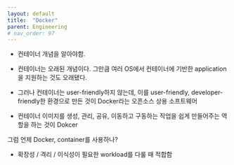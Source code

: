```yaml
---
layout: default
title:  "Docker"
parent: Engineering
# nav_order: 97
---
```







- 컨테이너 개념을 알아야함.


- 컨테이너는 오래된 개념이다. 그만큼 여러 OS에서 컨테이너에 기반한 application을 지원하는 것도 오래됐다.
- 그러나 컨테이너는 user-friendly하지 않는데, 이를 user-friendly, developer-friendly한 환경으로 만든 것이 Docker라는 오픈소스 상용 소프트웨어
- 컨테이너 이미지를 생성, 관리, 공유, 이동하고 구동하는 작업을 쉽게 만들어주는 역할을 하는 것이 Dokcer

그럼 언제 Docker, container를 사용하나?
- 확장성 / 격리 / 이식성이 필요한 workload를 다룰 때 적합함





